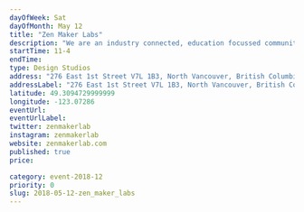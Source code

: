 ```yaml
---
dayOfWeek: Sat
dayOfMonth: May 12
title: "Zen Maker Labs"
description: "We are an industry connected, education focussed community hub consisting of a maker lab, a print and digital design agency, and a business incubator and co-working space.We will open up the maker stations for all ages but with a focus on kids for later cutting, 3-d design and 3-d printing, jewelry design and poster making."
startTime: 11-4
endTime: 
type: Design Studios
address: "276 East 1st Street V7L 1B3, North Vancouver, British Columbia, Canada, Vancouver, BC, Canada"
addressLabel: "276 East 1st Street V7L 1B3, North Vancouver, British Columbia, Canada"
latitude: 49.3094729999999
longitude: -123.07286
eventUrl: 
eventUrlLabel: 
twitter: zenmakerlab
instagram: zenmakerlab
website: zenmakerlab.com
published: true
price: 

category: event-2018-12
priority: 0
slug: 2018-05-12-zen_maker_labs
---
```

